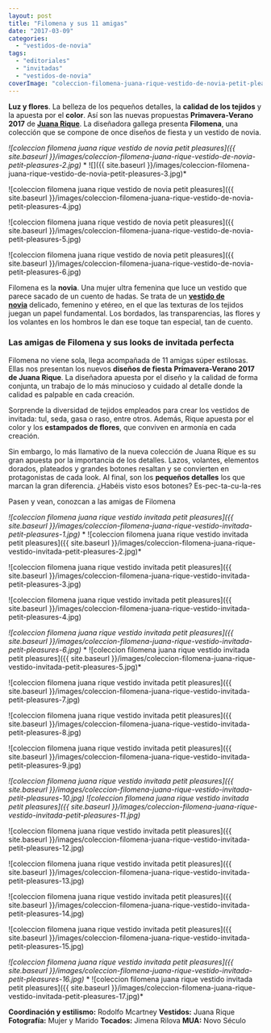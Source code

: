 ```yaml
---
layout: post
title: "Filomena y sus 11 amigas"
date: "2017-03-09"
categories: 
  - "vestidos-de-novia"
tags: 
  - "editoriales"
  - "invitadas"
  - "vestidos-de-novia"
coverImage: "coleccion-filomena-juana-rique-vestido-de-novia-petit-pleasures-1.jpg"
---
```


**Luz y flores**. La belleza de los pequeños detalles, la **calidad de los tejidos** y la apuesta por el **color**. Así son las nuevas propuestas **Primavera-Verano 2017** de **[Juana Rique](http://juanarique.com/)**. La diseñadora gallega presenta **Filomena**, una colección que se compone de once diseños de fiesta y un vestido de novia.

 *![coleccion filomena juana rique vestido de novia petit pleasures]({{ site.baseurl }}/images/coleccion-filomena-juana-rique-vestido-de-novia-petit-pleasures-2.jpg)*  * ![]({{ site.baseurl }}/images/coleccion-filomena-juana-rique-vestido-de-novia-petit-pleasures-3.jpg)* 

![coleccion filomena juana rique vestido de novia petit pleasures]({{ site.baseurl }}/images/coleccion-filomena-juana-rique-vestido-de-novia-petit-pleasures-4.jpg)

![coleccion filomena juana rique vestido de novia petit pleasures]({{ site.baseurl }}/images/coleccion-filomena-juana-rique-vestido-de-novia-petit-pleasures-5.jpg)

![coleccion filomena juana rique vestido de novia petit pleasures]({{ site.baseurl }}/images/coleccion-filomena-juana-rique-vestido-de-novia-petit-pleasures-6.jpg)

Filomena es la **novia**. Una mujer ultra femenina que luce un vestido que parece sacado de un cuento de hadas. Se trata de un [**vestido de novia**](https://petitpleasures.com/vestidos/) delicado, femenino y etéreo, en el que las texturas de los tejidos juegan un papel fundamental. Los bordados, las transparencias, las flores y los volantes en los hombros le dan ese toque tan especial, tan de cuento.

### Las amigas de Filomena y sus looks de invitada perfecta

Filomena no viene sola, llega acompañada de 11 amigas súper estilosas. Ellas nos presentan los nuevos **diseños de fiesta** **Primavera-Verano 2017 de Juana Rique**. La diseñadora apuesta por el diseño y la calidad de forma conjunta, un trabajo de lo más minucioso y cuidado al detalle donde la calidad es palpable en cada creación.

Sorprende la diversidad de tejidos empleados para crear los vestidos de invitada: tul, seda, gasa o raso, entre otros. Además, Rique apuesta por el color y los **estampados de flores**, que conviven en armonía en cada creación.

Sin embargo, lo más llamativo de la nueva colección de Juana Rique es su gran apuesta por la importancia de los detalles. Lazos, volantes, elementos dorados, plateados y grandes botones resaltan y se convierten en protagonistas de cada look. Al final, son los **pequeños detalles** los que marcan la gran diferencia. ¿Habéis visto esos botones? Es-pec-ta-cu-la-res

Pasen y vean, conozcan a las amigas de Filomena

 *![coleccion filomena juana rique vestido invitada petit pleasures]({{ site.baseurl }}/images/coleccion-filomena-juana-rique-vestido-invitada-petit-pleasures-1.jpg)*  * ![coleccion filomena juana rique vestido invitada petit pleasures]({{ site.baseurl }}/images/coleccion-filomena-juana-rique-vestido-invitada-petit-pleasures-2.jpg)* 

![coleccion filomena juana rique vestido invitada petit pleasures]({{ site.baseurl }}/images/coleccion-filomena-juana-rique-vestido-invitada-petit-pleasures-3.jpg)

![coleccion filomena juana rique vestido invitada petit pleasures]({{ site.baseurl }}/images/coleccion-filomena-juana-rique-vestido-invitada-petit-pleasures-4.jpg)

 *![coleccion filomena juana rique vestido invitada petit pleasures]({{ site.baseurl }}/images/coleccion-filomena-juana-rique-vestido-invitada-petit-pleasures-6.jpg)*  * ![coleccion filomena juana rique vestido invitada petit pleasures]({{ site.baseurl }}/images/coleccion-filomena-juana-rique-vestido-invitada-petit-pleasures-5.jpg)* 

![coleccion filomena juana rique vestido invitada petit pleasures]({{ site.baseurl }}/images/coleccion-filomena-juana-rique-vestido-invitada-petit-pleasures-7.jpg)

![coleccion filomena juana rique vestido invitada petit pleasures]({{ site.baseurl }}/images/coleccion-filomena-juana-rique-vestido-invitada-petit-pleasures-8.jpg)

![coleccion filomena juana rique vestido invitada petit pleasures]({{ site.baseurl }}/images/coleccion-filomena-juana-rique-vestido-invitada-petit-pleasures-9.jpg)

 *![coleccion filomena juana rique vestido invitada petit pleasures]({{ site.baseurl }}/images/coleccion-filomena-juana-rique-vestido-invitada-petit-pleasures-10.jpg)*  *![coleccion filomena juana rique vestido invitada petit pleasures]({{ site.baseurl }}/images/coleccion-filomena-juana-rique-vestido-invitada-petit-pleasures-11.jpg)* 

![coleccion filomena juana rique vestido invitada petit pleasures]({{ site.baseurl }}/images/coleccion-filomena-juana-rique-vestido-invitada-petit-pleasures-12.jpg)

![coleccion filomena juana rique vestido invitada petit pleasures]({{ site.baseurl }}/images/coleccion-filomena-juana-rique-vestido-invitada-petit-pleasures-13.jpg)

![coleccion filomena juana rique vestido invitada petit pleasures]({{ site.baseurl }}/images/coleccion-filomena-juana-rique-vestido-invitada-petit-pleasures-14.jpg)

![coleccion filomena juana rique vestido invitada petit pleasures]({{ site.baseurl }}/images/coleccion-filomena-juana-rique-vestido-invitada-petit-pleasures-15.jpg)

 *![coleccion filomena juana rique vestido invitada petit pleasures]({{ site.baseurl }}/images/coleccion-filomena-juana-rique-vestido-invitada-petit-pleasures-16.jpg)*  * ![coleccion filomena juana rique vestido invitada petit pleasures]({{ site.baseurl }}/images/coleccion-filomena-juana-rique-vestido-invitada-petit-pleasures-17.jpg)* 

**Coordinación y estilismo:** Rodolfo Mcartney **Vestidos:** Juana Rique **Fotografía:** Mujer y Marido **Tocados:** Jimena Rilova **MUA:** Novo Século
